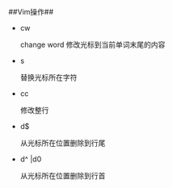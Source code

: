 ##Vim操作##

- cw

    change word 修改光标到当前单词末尾的内容
- s

    替换光标所在字符
- cc

    修改整行
- d$

    从光标所在位置删除到行尾
- d^ |d0

    从光标所在位置删除到行首
